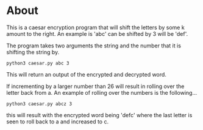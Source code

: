 # About

This is a caesar encryption program that will shift the letters by some k amount to the right. An example is 'abc' can be shifted by 3 will be 'def'. 

The program takes two arguments the string and the number that it is shifting the string by.

```
python3 caesar.py abc 3
```

This will return an output of the encrypted and decrypted word.

If incrementing by a larger number than 26 will result in rolling over the letter back from a. An example of rolling over the numbers is the following...

```
python3 caesar.py abcz 3 
```

this will result with the encrypted word being 'defc' where the last letter is seen to roll back to a and increased to c.